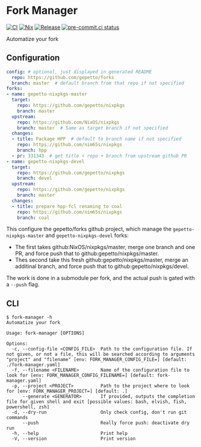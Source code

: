 # Fork Manager

[![CI](https://github.com/nim65s/fork-manager/actions/workflows/ci.yml/badge.svg)](https://github.com/nim65s/fork-manager/actions/workflows/ci.yml)
[![Nix](https://github.com/nim65s/fork-manager/actions/workflows/nix.yml/badge.svg)](https://github.com/nim65s/fork-manager/actions/workflows/nix.yml)
[![Release](https://github.com/nim65s/fork-manager/actions/workflows/release.yml/badge.svg)](https://github.com/nim65s/fork-manager/actions/workflows/release.yml)
[![pre-commit.ci status](https://results.pre-commit.ci/badge/github/nim65s/fork-manager/main.svg)](https://results.pre-commit.ci/latest/github/nim65s/fork-manager/main)

Automatize your fork

## Configuration

```yaml
config: # optional, just displayed in generated README
  repo: https://github.com/gepetto/forks
  branch: master  # default branch from that repo if not specified
forks:
- name: gepetto-nixpkgs-master
  target:
    repo: https://github.com/gepetto/nixpkgs
    branch: master
  upstream:
    repo: https://github.com/NixOS/nixpkgs
    branch: master  # Same as target branch if not specified
  changes:
  - title: Package HPP  # default to branch name if not specified
    repo: https://github.com/nim65s/nixpkgs
    branch: hpp
  - pr: 331343  # get title + repo + branch from upstream github PR
- name: gepetto-nixpkgs-devel
  target:
    repo: https://github.com/gepetto/nixpkgs
    branch: devel
  upstream:
    repo: https://github.com/gepetto/nixpkgs
    branch: master
  changes:
  - title: prepare hpp-fcl renaming to coal
    repo: https://github.com/nim65s/nixpkgs
    branch: coal
```

This configure the gepetto/forks github project, which manage the `gepetto-nixpkgs-master` and `gepetto-nixpkgs-devel`
forks:

- The first takes github:NixOS/nixpkgs/master, merge one branch and one PR, and force push that to github:gepetto/nixpkgs/master.
- Thes second take this fresh github:gepetto/nixpkgs/master, merge an additinal branch, and force push that to github:gepetto/nixpkgs/devel.

The work is done in a submodule per fork, and the actual push is gated with a `--push` flag.

## CLI

```
$ fork-manager -h
Automatize your fork

Usage: fork-manager [OPTIONS]

Options:
  -c, --config-file <CONFIG_FILE>  Path to the configuration file. If not given, or not a file, this will be searched according to arguments "project" and "filename" [env: FORK_MANAGER_CONFIG_FILE=] [default: ./fork-manager.yaml]
  -f, --filename <FILENAME>        Name of the configuration file to look for [env: FORK_MANAGER_CONFIG_FILENAME=] [default: fork-manager.yaml]
  -p, --project <PROJECT>          Path to the project where to look for [env: FORK_MANAGER_PROJECT=] [default: .]
      --generate <GENERATOR>       If provided, outputs the completion file for given shell and exit [possible values: bash, elvish, fish, powershell, zsh]
  -d, --dry-run                    Only check config, don't run git commands
      --push                       Really force push: deactivate dry run
  -h, --help                       Print help
  -V, --version                    Print version
```
